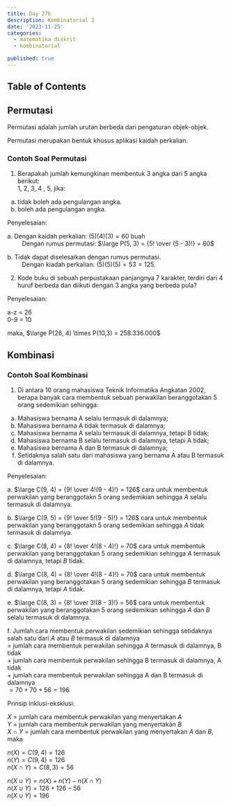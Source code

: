 ```yaml
---
title: Day 27b
description: Kombinatorial 2
date: '2023-11-25'
categories:
  - matematika diskrit
  - kombinatorial

published: true
---
```


## Table of Contents

## Permutasi

Permutasi adalah jumlah urutan berbeda dari
pengaturan objek-objek.

Permutasi merupakan bentuk khusus aplikasi kaidah
perkalian.

### Contoh Soal Permutasi

1. Berapakah jumlah kemungkinan membentuk 3 angka dari 5 angka berikut:  
1, 2, 3, 4 , 5, jika:
  <ol style="list-style-type: lower-alpha;">
    <li>
      tidak boleh ada pengulangan angka.  
    </li>
    <li>
      boleh ada pengulangan angka.
    </li>
  </ol>

Penyelesaian:

a. Dengan kaidah perkalian: $(5)(4)(3) = 60$ buah  
&emsp; &nbsp; &nbsp; Dengan rumus permutasi: $\large P(5, 3) = {5! \over (5 - 3)!} = 60$

b. Tidak dapat diselesaikan dengan rumus permutasi.  
&emsp; &nbsp; &nbsp; Dengan kiadah perkalian: $(5)(5)(5) = 53 = 125.$

2. Kode buku di sebuah perpustakaan panjangnya 7 karakter, terdiri dari 4 huruf berbeda dan diikuti dengan 3 angka yang berbeda pula?

Penyelesaian:

a-z = 26  
0-9 = 10

maka, $\large P(26, 4) \times P(10,3) = 258.336.000$

## Kombinasi

### Contoh Soal Kombinasi

1. Di antara 10 orang mahasiswa Teknik Informatika Angkatan 2002, berapa banyak cara membentuk sebuah perwakilan beranggotakan 5 orang sedemikian sehingga:
<ol style="list-style-type: lower-alpha;">
  <li>
    Mahasiswa bernama A selalu termasuk di dalamnya;
  </li>
  <li>
    Mahasiswa bernama A tidak termasuk di dalamnya;
  </li>
  <li>
    Mahasiswa bernama A selalu termasuk di dalamnya, tetapi B tidak;
  </li>
  <li>
    Mahasiswa bernama B selalu termasuk di dalamnya, tetapi A tidak;
  </li>
  <li>
    Mahasiswa bernama A dan B termasuk di dalamnya;
  </li>
  <li>
    Setidaknya salah satu dari mahasiswa yang bernama A atau B termasuk di dalamnya.
  </li>
</ol>

Penyelesaian:

a. $\large C(9, 4) = {9! \over 4!(9 - 4)!} = 126$ cara untuk membentuk perwakilan yang beranggotakn $5$ orang sedemikian sehingga $A$ selalu termasuk di dalamnya.

b. $\large C(9, 5) = {9! \over 5!(9 - 5)!} = 126$ cara untuk membentuk perwakilan yang beranggotakn $5$ orang sedemikian sehingga $A$ tidak termasuk di dalamnya.

c. $\large C(8, 4) = {8! \over 4!(8 - 4)!} = 70$ cara untuk membentuk perwakilan yang beranggotakan $5$ orang sedemikian sehingga $A$ termasuk di dalamnya, tetapi $B$ tidak.

d. $\large C(8, 4) = {8! \over 4!(8 - 4)!} = 70$ cara untuk membentuk perwakilan yang beranggotakan $5$ orang sedemikian sehingga $B$ termasuk di dalamnya, tetapi $A$ tidak.

e. $\large C(8, 3) = {8! \over 3!(8 - 3)!} =  56$ cara untuk membentuk perwakilan yang beranggotakan $5$ orang sedemikian sehingga $A$ dan $B$ selalu termasuk di dalamnya.

f. Jumlah cara membentuk perwakilan sedemikian sehingga setidaknya salah satu dari $A$ atau $B$ termasuk di dalamnya  
$=$ jumlah cara membentuk perwakilan sehingga A termasuk di dalamnya, B tidak  
$+$ jumlah cara membentuk perwakilan sehingga B termasuk di dalamnya, A tidak  
$+$ jumlah cara membentuk perwakilan sehingga A dan B termasuk di dalamnya  
$= 70 + 70 + 56 = 196$

Prinsip inklusi-eksklusi:

$X$ = jumlah cara membentuk perwakilan yang menyertakan $A$  
$Y$ = jumlah cara membentuk perwakilan yang menyertakan $B$  
$X \cap Y$ = jumlah cara membentuk perwakilan yang menyertakan $A$ dan $B$, maka

$n(X) = C(9, 4) = 126$  
$n(Y) = C(9, 4) = 126$  
$n(X \cap Y) = C(8, 3) = 56$

$n(X \cup Y) = n(X) + n(Y) - n(X \cap Y)$  
$n(X \cup Y) = 126 + 126 - 56$  
$n(X \cup Y) = 196$
